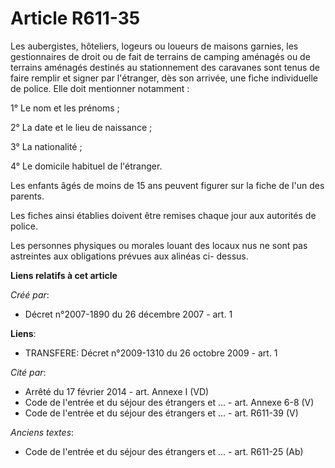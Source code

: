 # Article R611-35

Les aubergistes, hôteliers, logeurs ou loueurs de maisons garnies, les gestionnaires de droit ou de fait de terrains de
camping aménagés ou de terrains aménagés destinés au stationnement des caravanes sont tenus de faire remplir et signer par
l'étranger, dès son arrivée, une fiche individuelle de police. Elle doit mentionner notamment :

1° Le nom et les prénoms ;

2° La date et le lieu de naissance ;

3° La nationalité ;

4° Le domicile habituel de l'étranger.

Les enfants âgés de moins de 15 ans peuvent figurer sur la fiche de l'un des parents.

Les fiches ainsi établies doivent être remises chaque jour aux autorités de police.

Les personnes physiques ou morales louant des locaux nus ne sont pas astreintes aux obligations prévues aux alinéas ci-
dessus.

**Liens relatifs à cet article**

_Créé par_:

  - Décret n°2007-1890 du 26 décembre 2007 - art. 1

**Liens**:

  - TRANSFERE: Décret n°2009-1310 du 26 octobre 2009 - art. 1

_Cité par_:

  - Arrêté du 17 février 2014 - art. Annexe I (VD)
  - Code de l'entrée et du séjour des étrangers et ... - art. Annexe 6-8 (V)
  - Code de l'entrée et du séjour des étrangers et ... - art. R611-39 (V)

_Anciens textes_:

  - Code de l'entrée et du séjour des étrangers et ... - art. R611-25 (Ab)
